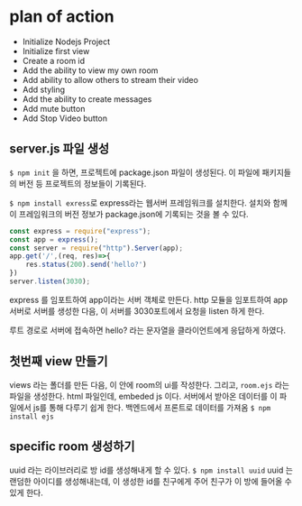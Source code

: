 # plan of action
- Initialize Nodejs Project
- Initialize first view
- Create a room id
- Add the ability to view my own room
- Add ability to allow others to stream their video
- Add styling
- Add the ability to create messages
- Add mute button
- Add Stop Video button

## server.js 파일 생성
`$ npm init` 을 하면, 프로젝트에 package.json 파일이 생성된다. 이 파일에 패키지들의 버전 등 프로젝트의 정보들이 기록된다.

`$ npm install exress`로 express라는 웹서버 프레임워크를 설치한다. 설치와 함께 이 프레임워크의 버전 정보가 package.json에 기록되는 것을 볼 수 있다.

```javascript
const express = require("express");
const app = express();
const server = require("http").Server(app);
app.get('/',(req, res)=>{
    res.status(200).send('hello?')
})
server.listen(3030);
```
express 를 임포트하여 app이라는 서버 객체로 만든다. http 모듈을 임포트하여 app 서버로 서버를 생성한 다음, 이 서버를 3030포트에서 요청을 listen 하게 한다. 

루트 경로로 서버에 접속하면 hello? 라는 문자열을 클라이언트에게 응답하게 하였다.

## 첫번째 view 만들기
views 라는 폴더를 만든 다음, 이 안에 room의 ui를 작성한다. 그리고, `room.ejs` 라는 파일을 생성한다. html 파일인데, embeded js 이다. 서버에서 받아온 데이터를 이 파일에서 js를 통해 다루기 쉽게 한다. 백엔드에서 프론트로 데이터를 가져옴
`$ npm install ejs`

## specific room 생성하기
uuid 라는 라이브러리로 방 id를 생성해내게 할 수 있다.
`$ npm install uuid`
uuid 는 랜덤한 아이디를 생성해내는데, 이 생성한 id를 친구에게 주어 친구가 이 방에 들어올 수 있게 한다.